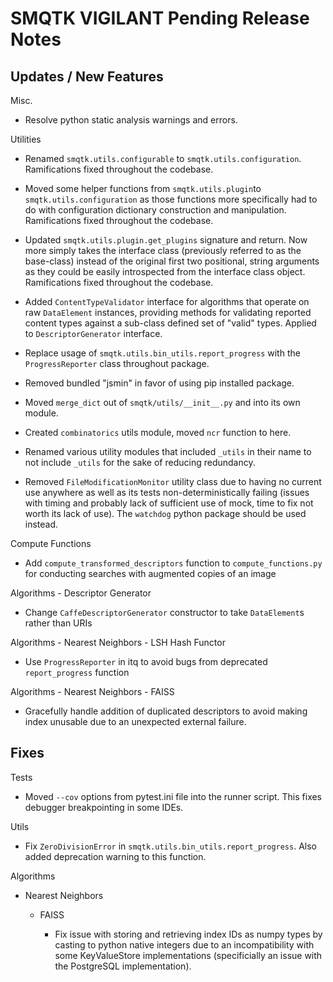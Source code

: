 SMQTK VIGILANT Pending Release Notes
====================================


Updates / New Features
----------------------

Misc.

* Resolve python static analysis warnings and errors.

Utilities

* Renamed ``smqtk.utils.configurable`` to ``smqtk.utils.configuration``.
  Ramifications fixed throughout the codebase.

* Moved some helper functions from ``smqtk.utils.plugin``to
  ``smqtk.utils.configuration`` as those functions more specifically had to do
  with configuration dictionary construction and manipulation. Ramifications
  fixed  throughout the codebase.

* Updated ``smqtk.utils.plugin.get_plugins`` signature and return. Now more
  simply takes the interface class (previously referred to as the base-class)
  instead of the original first two positional, string arguments as they could
  be easily introspected from the interface class object. Ramifications fixed
  throughout the codebase.

* Added ``ContentTypeValidator`` interface for algorithms that operate on raw
  ``DataElement`` instances, providing methods for validating reported content
  types against a sub-class defined set of "valid" types. Applied to
  ``DescriptorGenerator`` interface.

* Replace usage of ``smqtk.utils.bin_utils.report_progress`` with the
  ``ProgressReporter`` class throughout package.

* Removed bundled "jsmin" in favor of using pip installed package.

* Moved ``merge_dict`` out of ``smqtk/utils/__init__.py`` and into its own
  module.

* Created ``combinatorics`` utils module, moved ``ncr`` function to here.

* Renamed various utility modules that included ``_utils`` in their name to not
  include ``_utils`` for the sake of reducing redundancy.
  
* Removed ``FileModificationMonitor`` utility class due to having no current
  use anywhere as well as its tests non-deterministically failing (issues 
  with timing and probably lack of sufficient use of mock, time to fix not 
  worth its lack of use).  The ``watchdog`` python package should be used 
  instead.

Compute Functions

* Add ``compute_transformed_descriptors`` function to ``compute_functions.py`` for
  conducting searches with augmented copies of an image

Algorithms - Descriptor Generator

* Change ``CaffeDescriptorGenerator`` constructor to take ``DataElement``s rather than
  URIs

Algorithms - Nearest Neighbors - LSH Hash Functor

* Use ``ProgressReporter`` in itq to avoid bugs from deprecated ``report_progress``
  function

Algorithms - Nearest Neighbors - FAISS

* Gracefully handle addition of duplicated descriptors to avoid making index
  unusable due to an unexpected external failure.

Fixes
-----

Tests

* Moved ``--cov`` options from pytest.ini file into the runner script.  This
  fixes debugger breakpointing in some IDEs.

Utils

* Fix ``ZeroDivisionError`` in ``smqtk.utils.bin_utils.report_progress``. Also
  added deprecation warning to this function.

Algorithms

* Nearest Neighbors

  * FAISS

    * Fix issue with storing and retrieving index IDs as numpy types by casting
      to python native integers due to an incompatibility with some
      KeyValueStore implementations (specificially an issue with the PostgreSQL
      implementation).
